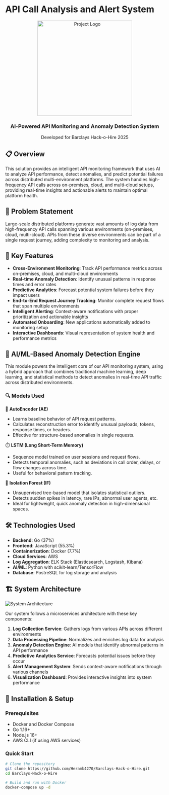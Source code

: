 # API Call Analysis and Alert System

<div align="center">
  <img src="docs/images/logo.png" alt="Project Logo" width="300"/>
  <h3>AI-Powered API Monitoring and Anomaly Detection System</h3>
  <p>Developed for Barclays Hack-o-Hire 2025</p>
</div>

## 📋 Overview

This solution provides an intelligent API monitoring framework that uses AI to analyze API performance, detect anomalies, and predict potential failures across distributed multi-environment platforms. The system handles high-frequency API calls across on-premises, cloud, and multi-cloud setups, providing real-time insights and actionable alerts to maintain optimal platform health.

## 🎯 Problem Statement

Large-scale distributed platforms generate vast amounts of log data from high-frequency API calls spanning various environments (on-premises, cloud, multi-cloud). APIs from these diverse environments can be part of a single request journey, adding complexity to monitoring and analysis.

## 🚀 Key Features

- **Cross-Environment Monitoring**: Track API performance metrics across on-premises, cloud, and multi-cloud environments
- **Real-time Anomaly Detection**: Identify unusual patterns in response times and error rates
- **Predictive Analytics**: Forecast potential system failures before they impact users
- **End-to-End Request Journey Tracking**: Monitor complete request flows that span multiple environments
- **Intelligent Alerting**: Context-aware notifications with proper prioritization and actionable insights
- **Automated Onboarding**: New applications automatically added to monitoring setup
- **Interactive Dashboards**: Visual representation of system health and performance metrics

## 🤖 AI/ML-Based Anomaly Detection Engine

This module powers the intelligent core of our API monitoring system, using a hybrid approach that combines traditional machine learning, deep learning, and statistical methods to detect anomalies in real-time API traffic across distributed environments.

 ### 🔍 Models Used
🧠 **AutoEncoder (AE)**
- Learns baseline behavior of API request patterns.
- Calculates reconstruction error to identify unusual payloads, tokens, response times, or headers.
- Effective for structure-based anomalies in single requests.

⏱️ **LSTM (Long Short-Term Memory)**
- Sequence model trained on user sessions and request flows.
- Detects temporal anomalies, such as deviations in call order, delays, or flow changes across time.
- Useful for behavioral pattern tracking.

🚨 **Isolation Forest (IF)**
- Unsupervised tree-based model that isolates statistical outliers.
- Detects sudden spikes in latency, rare IPs, abnormal user agents, etc.
- Ideal for lightweight, quick anomaly detection in high-dimensional spaces.

## 🛠️ Technologies Used

- **Backend**: Go (37%)
- **Frontend**: JavaScript (55.3%)
- **Containerization**: Docker (7.7%)
- **Cloud Services**: AWS
- **Log Aggregation**: ELK Stack (Elasticsearch, Logstash, Kibana)
- **AI/ML**: Python with scikit-learn/TensorFlow
- **Database**: PostreSQL for log storage and analysis

## 🏗️ System Architecture

![System Architecture](docs/images/architecture.png)

Our system follows a microservices architecture with these key components:

1. **Log Collection Service**: Gathers logs from various APIs across different environments
2. **Data Processing Pipeline**: Normalizes and enriches log data for analysis
3. **Anomaly Detection Engine**: AI models that identify abnormal patterns in API performance
4. **Predictive Analytics Service**: Forecasts potential issues before they occur
5. **Alert Management System**: Sends context-aware notifications through various channels
6. **Visualization Dashboard**: Provides interactive insights into system performance

## 🔧 Installation & Setup

### Prerequisites
- Docker and Docker Compose
- Go 1.16+
- Node.js 16+
- AWS CLI (if using AWS services)

### Quick Start

```bash
# Clone the repository
git clone https://github.com/Heramb4270/Barclays-Hack-o-Hire.git
cd Barclays-Hack-o-Hire

# Build and run with Docker
docker-compose up -d
